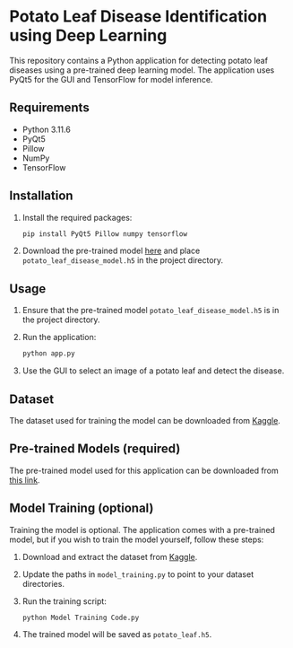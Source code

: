 # Potato Leaf Disease Identification using Deep Learning

This repository contains a Python application for detecting potato leaf diseases using a pre-trained deep learning model. The application uses PyQt5 for the GUI and TensorFlow for model inference. 

## Requirements

- Python 3.11.6
- PyQt5
- Pillow
- NumPy
- TensorFlow

## Installation

1. Install the required packages:
    ```bash
    pip install PyQt5 Pillow numpy tensorflow
    ```

2. Download the pre-trained model [here](#pre-trained-models) and place `potato_leaf_disease_model.h5` in the project directory.

## Usage

1. Ensure that the pre-trained model `potato_leaf_disease_model.h5` is in the project directory.

2. Run the application:
    ```bash
    python app.py
    ```

3. Use the GUI to select an image of a potato leaf and detect the disease.

## Dataset

The dataset used for training the model can be downloaded from [Kaggle](https://www.kaggle.com/datasets/arjuntejaswi/plant-village). 

## Pre-trained Models (required)

The pre-trained model used for this application can be downloaded from [this link](https://drive.google.com/uc?id=your_pretrained_model_link).

## Model Training (optional)

Training the model is optional. The application comes with a pre-trained model, but if you wish to train the model yourself, follow these steps:

1. Download and extract the dataset from [Kaggle](https://www.kaggle.com/datasets/arjuntejaswi/plant-village).

2. Update the paths in `model_training.py` to point to your dataset directories.

3. Run the training script:
    ```bash
    python Model Training Code.py
    ```

4. The trained model will be saved as `potato_leaf.h5`.

